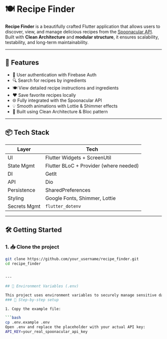 # 🍽️ Recipe Finder

**Recipe Finder** is a beautifully crafted Flutter application that allows users to discover, view, and manage delicious recipes from the [Spoonacular API](https://spoonacular.com/food-api). Built with **Clean Architecture** and **modular structure**, it ensures scalability, testability, and long-term maintainability.

---

## 🚀 Features
- 🔐 User authentication with Firebase Auth
- 🔍 Search for recipes by ingredients
- 🍽️ View detailed recipe instructions and ingredients
- ❤️ Save favorite recipes locally
- 🌐 Fully integrated with the Spoonacular API
- 💡 Smooth animations with Lottie & Shimmer effects
- 🧱 Built using Clean Architecture & Bloc pattern

---

## 📦 Tech Stack

| Layer         | Tech                            |
|---------------|----------------------------------|
| UI            | Flutter Widgets + ScreenUtil     |
| State Mgmt    | Flutter BLoC + Provider (where needed) |
| DI            | GetIt                            |
| API           | Dio                              |
| Persistence   | SharedPreferences                |
| Styling       | Google Fonts, Shimmer, Lottie    |
| Secrets Mgmt  | `flutter_dotenv`                 |

---

## 🛠️ Getting Started

### 1. 📥 Clone the project

```bash
git clone https://github.com/your_username/recipe_finder.git
cd recipe_finder


---

## 🔐 Environment Variables (.env)

This project uses environment variables to securely manage sensitive data like the Spoonacular API key using the flutter_dotenv package.
### 📄 Step-by-step setup

1. Copy the example file:

```bash
cp .env.example .env
Open .env and replace the placeholder with your actual API key:
API_KEY=your_real_spoonacular_api_key

